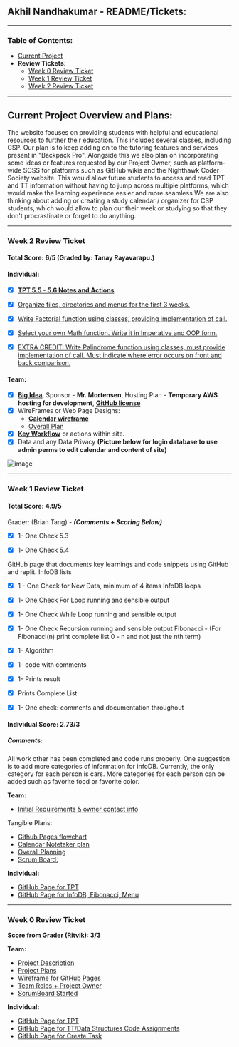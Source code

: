## Akhil Nandhakumar - README/Tickets:

***

### Table of Contents:
- [Current Project](#current-project-overview-and-plans)
- **Review Tickets:**
  - [Week 0 Review Ticket](#week-0-review-ticket)
  - [Week 1 Review Ticket](#week-1-review-ticket)
  - [Week 2 Review Ticket](#week-3-review-ticket)

***

## Current Project Overview and Plans:
The website focuses on providing students with 
helpful and educational resources to further 
their education. This includes several classes, 
including CSP. Our plan is to keep adding on to the 
tutoring features and services present in 
"Backpack Pro". Alongside this we also plan on 
incorporating some ideas or features requested 
by our Project Owner, such as platform-wide 
SCSS for platforms such as GitHub wikis and the 
Nighthawk Coder Society website. This would allow 
future students to access and read TPT and TT 
information without having to jump across multiple 
platforms, which would make the learning experience 
easier and more seamless We are also thinking about 
adding or creating a study calendar / organizer for 
CSP students, which would allow to plan our their 
week or studying so that they don't procrastinate or 
forget to do anything.

***

### Week 2 Review Ticket

#### Total Score: 6/5 (Graded by: Tanay Rayavarapu.)

#### Individual:

- [x] **[TPT 5.5 - 5.6 Notes and Actions](https://github.com/AkhilNandhakumar/Akhil-Data-Structures/blob/main/tpt.md#week-2-tpt-55---56)**
- [x] [Organize files, directories and menus for the first 3 weeks. ](https://replit.com/@AkhilNandhakuma/Akhil-Data-Structures#_config.yml)
- [x] [Write Factorial function using classes, providing implementation of call.](https://replit.com/@AkhilNandhakuma/Akhil-Data-Structures#TT2/oop.py)
- [x] [Select your own Math function. Write it in Imperative and OOP form. ](https://replit.com/@AkhilNandhakuma/Akhil-Data-Structures#TT2/oop.py)
- [x] [EXTRA CREDIT:  Write Palindrome function using classes, must provide implementation of call.  Must indicate where error occurs on front and back comparison.](https://replit.com/@AkhilNandhakuma/Akhil-Data-Structures#TT2/oop.py)


#### Team:
- [x] **[Big Idea](https://github.com/AkhilNandhakumar/Guython#project-description)**, Sponsor - **Mr. Mortensen**, Hosting Plan - **Temporary AWS hosting for development**, **[GitHub license](https://github.com/AkhilNandhakumar/Guython/blob/main/LICENSE)**
- [x] WireFrames or Web Page Designs:
  - **[Calendar wireframe](https://docs.google.com/presentation/d/1LQfwvtHj-Fy-zm9Yuaey_KsImMZtQ5-ZTAPahqgjO98/edit?usp=sharing)**
  - [Overall Plan](https://github.com/AkhilNandhakumar/Guython#project-plans)
- [x] **[Key Workflow](https://docs.google.com/drawings/d/1mogokqAFAM5HKk9fLhzz1qdr9THwx2xbRpUxEg_czEs/edit?usp=sharing)** or actions within site.
- [x] Data and any Data Privacy **(Picture below for login database to use admin perms to edit calendar and content of site)**

![image](https://user-images.githubusercontent.com/89219514/160197012-c5e6132b-dee9-4f15-b175-7664631754ed.png)

***

### Week 1 Review Ticket

#### Total Score: **4.9/5**
Grader: (Brian Tang) - 
_**(Comments + Scoring Below)**_

- [x]  1- One Check 5.3

- [x]  1- One Check 5.4

GitHub page that documents key learnings and code snippets using GitHub and replit.
InfoDB lists

- [x] 1 - One Check for New Data, minimum of 4 items
  InfoDB loops

- [x]  1- One Check For Loop running and sensible output

- [x]  1- One Check While Loop running and sensible output

- [x]  1- One Check Recursion running and sensible output
  Fibonacci - (For Fibonacci(n) print complete list 0 - n and not just the nth term)

- [x] 1- Algorithm
- [x] 1- code with comments
- [x] 1- Prints result
- [x] Prints Complete List

- [x]  1- One check: comments and documentation throughout

#### Individual Score: 2.73/3

##### Comments:

All work other has been completed and code runs properly. One suggestion is to add more categories of information for infoDB. Currently, the only category for each person is cars. More categories for each person can be added such as favorite food or favorite color.

**Team:** 

- [Initial Requirements & owner contact info](https://github.com/AkhilNandhakumar/Guython#project-plans)

Tangible Plans:

- [Github Pages flowchart](https://docs.google.com/drawings/d/1mogokqAFAM5HKk9fLhzz1qdr9THwx2xbRpUxEg_czEs/edit?usp=sharing)
- [Calendar Notetaker plan](https://docs.google.com/drawings/d/1zjt5Qdw6l88m8sk59pMLM-W7xGrRt5vsgfnX6R5dAaE/edit?usp=sharing)
- [Overall Planning](https://github.com/AkhilNandhakumar/Guython#project-plans)
- [Scrum Board:](https://github.com/AkhilNandhakumar/Guython/projects/1)

**Individual:**
- [GitHub Page for TPT](https://akhilnandhakumar.github.io/Akhil-Data-Structures/tpt)
- [GitHub Page for InfoDB, Fibonacci, Menu](https://akhilnandhakumar.github.io/Akhil-Data-Structures/tt)

***

### Week 0 Review Ticket
**Score from Grader (Ritvik): 3/3**

**Team:**
- [Project Description](https://github.com/AkhilNandhakumar/Guython#project-description)
- [Project Plans](https://github.com/AkhilNandhakumar/Guython#project-plans)
- [Wireframe for GitHub Pages](https://docs.google.com/drawings/d/1mogokqAFAM5HKk9fLhzz1qdr9THwx2xbRpUxEg_czEs/edit?usp=sharing)
- [Team Roles + Project Owner](https://github.com/AkhilNandhakumar/Guython#contributors)
- [ScrumBoard Started](https://github.com/AkhilNandhakumar/Guython/projects/1)

**Individual:**
- [GitHub Page for TPT](https://akhilnandhakumar.github.io/Akhil-Data-Structures/tpt)
- [GitHub Page for TT/Data Structures Code Assignments](https://akhilnandhakumar.github.io/Akhil-Data-Structures/tt)
- [GitHub Page for Create Task](https://akhilnandhakumar.github.io/Akhil-Data-Structures/ct)

